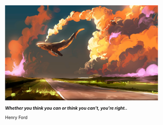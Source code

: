 <p align="center"><img src="readme.jpeg"></p>

_**Whether you think you can or think you can't, you're right..**_

Henry Ford